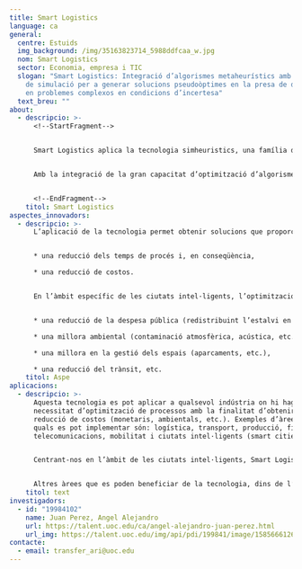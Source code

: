 ```yaml
---
title: Smart Logistics
language: ca
general:
  centre: Estuids
  img_background: /img/35163823714_5988ddfcaa_w.jpg
  nom: Smart Logistics
  sector: Economia, empresa i TIC
  slogan: "Smart Logistics: Integració d’algorismes metaheurístics amb resultats
    de simulació per a generar solucions pseudoòptimes en la presa de decisions
    en problemes complexos en condicions d’incertesa"
  text_breu: ""
about:
  - descripcio: >-
      <!--StartFragment-->


      Smart Logistics aplica la tecnologia simheuristics, una família d’algorismes híbrids que combinen la simulació amb tècniques metaheurístiques, per tal de resoldre eficientment problemes complexos en la presa de decisions en condicions d’incertesa.


      Amb la integració de la gran capacitat d’optimització d’algorismes metaheurístics i la flexibilitat de simulació s’aconsegueix una metodologia molt potent, flexible i relativament fàcil d’implementar que, després d’una sintonització correcta, pot generar solucions pseudoòptimes per a aplicacions de la vida real i per a problemes de gran escala en escenaris d’incertesa.


      <!--EndFragment-->
    titol: Smart Logistics
aspectes_innovadors:
  - descripcio: >-
      L’aplicació de la tecnologia permet obtenir solucions que proporcionin:


      * una reducció dels temps de procés i, en conseqüència,

      * una reducció de costos.


      En l’àmbit específic de les ciutats intel·ligents, l’optimització també implica:


      * una reducció de la despesa pública (redistribuint l’estalvi en altres partides del pressupost municipal),

      * una millora ambiental (contaminació atmosfèrica, acústica, etc.),

      * una millora en la gestió dels espais (aparcaments, etc.),

      * una reducció del trànsit, etc.
    titol: Aspe
aplicacions:
  - descripcio: >-
      Aquesta tecnologia es pot aplicar a qualsevol indústria on hi hagi una
      necessitat d’optimització de processos amb la finalitat d’obtenir una
      reducció de costos (monetaris, ambientals, etc.). Exemples d’àrees en les
      quals es pot implementar són: logística, transport, producció, finances,
      telecomunicacions, mobilitat i ciutats intel·ligents (smart cities).


      Centrant-nos en l’àmbit de les ciutats intel·ligents, Smart Logistics pot aplicar-se a la gestió de la recollida de residus sòlids urbans. La tecnologia, combinada amb diferents dispositius de traçabilitat i de mesurament, permet desenvolupar un enfocament dinàmic de la recollida de residus. Tenir informació en temps real sobre els nivells de reposició dels contenidors es pot utilitzar per a optimitzar la planificació de gestió de residus i, per tant, millorar els temps de càrrega i descàrrega, amb la consegüent traducció en una reducció dels costos associats, de l’impacte ambiental, dels nivells de trànsit, etc.


      Altres àrees que es poden beneficiar de la tecnologia, dins de l’àmbit de les ciutats intel·ligents són: la planificació de la mobilitat urbana, la gestió dinàmica del trànsit, la planificació del transport públic, les dinàmiques en gestió d’aparcaments, etc.
    titol: text
investigadors:
  - id: "19984102"
    name: Juan Perez, Angel Alejandro
    url: https://talent.uoc.edu/ca/angel-alejandro-juan-perez.html
    url_img: https://talent.uoc.edu/img/api/pdi/199841/image/1585666126241
contacte:
  - email: transfer_ari@uoc.edu
---
```

